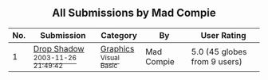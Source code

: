 ﻿<div align="center">

## All Submissions by Mad Compie

</div>

No.  | Submission | Category | By   | User Rating
---- | ---------- | -------- | ---- | -----------
1 | [Drop Shadow<br /><sup>2003-11-26 21:49:42</sup>](https://github.com/Planet-Source-Code/mad-compie-drop-shadow__1-50176) | [Graphics<br /><sup>Visual Basic</sup>](../ByCategory/graphics__1-46.md) | Mad Compie | 5.0 (45 globes from 9 users)
